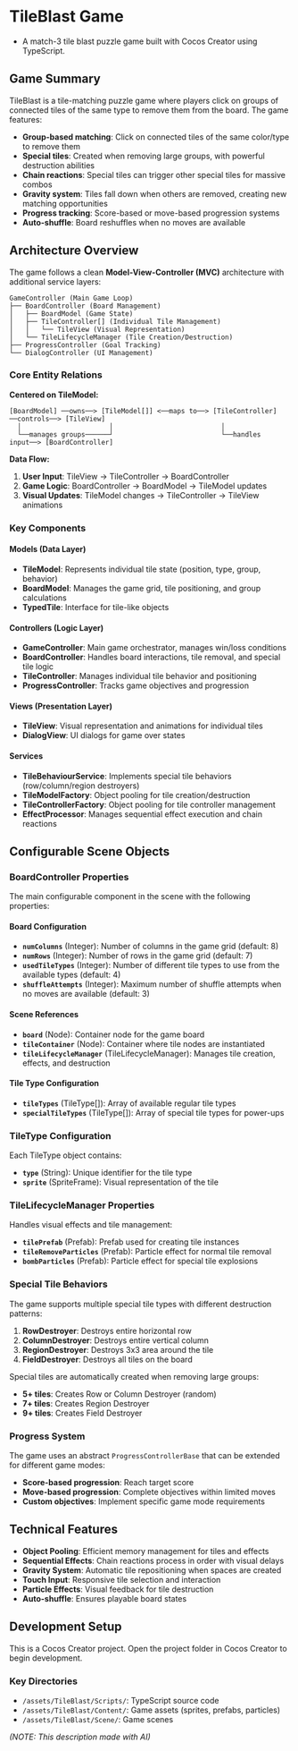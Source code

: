 # TileBlast Game

- A match-3 tile blast puzzle game built with Cocos Creator using TypeScript.

## Game Summary

TileBlast is a tile-matching puzzle game where players click on groups of connected tiles of the same type to remove them from the board. The game features:

- **Group-based matching**: Click on connected tiles of the same color/type to remove them
- **Special tiles**: Created when removing large groups, with powerful destruction abilities
- **Chain reactions**: Special tiles can trigger other special tiles for massive combos
- **Gravity system**: Tiles fall down when others are removed, creating new matching opportunities
- **Progress tracking**: Score-based or move-based progression systems
- **Auto-shuffle**: Board reshuffles when no moves are available

## Architecture Overview

The game follows a clean **Model-View-Controller (MVC)** architecture with additional service layers:

```
GameController (Main Game Loop)
├── BoardController (Board Management)
│   ├── BoardModel (Game State)
│   ├── TileController[] (Individual Tile Management)
│   │   └── TileView (Visual Representation)
│   └── TileLifecycleManager (Tile Creation/Destruction)
├── ProgressController (Goal Tracking)
└── DialogController (UI Management)
```

### Core Entity Relations

**Centered on TileModel:**

```
[BoardModel] ──owns──> [TileModel[]] <──maps to──> [TileController] ──controls──> [TileView]
  │                      │                           │
  └──manages groups──────┘                           └──handles input──> [BoardController]
```

**Data Flow:**

1. **User Input**: TileView → TileController → BoardController
2. **Game Logic**: BoardController → BoardModel → TileModel updates
3. **Visual Updates**: TileModel changes → TileController → TileView animations

### Key Components

#### Models (Data Layer)

- **TileModel**: Represents individual tile state (position, type, group, behavior)
- **BoardModel**: Manages the game grid, tile positioning, and group calculations
- **TypedTile**: Interface for tile-like objects

#### Controllers (Logic Layer)

- **GameController**: Main game orchestrator, manages win/loss conditions
- **BoardController**: Handles board interactions, tile removal, and special tile logic
- **TileController**: Manages individual tile behavior and positioning
- **ProgressController**: Tracks game objectives and progression

#### Views (Presentation Layer)

- **TileView**: Visual representation and animations for individual tiles
- **DialogView**: UI dialogs for game over states

#### Services

- **TileBehaviourService**: Implements special tile behaviors (row/column/region destroyers)
- **TileModelFactory**: Object pooling for tile creation/destruction
- **TileControllerFactory**: Object pooling for tile controller management
- **EffectProcessor**: Manages sequential effect execution and chain reactions

## Configurable Scene Objects

### BoardController Properties

The main configurable component in the scene with the following properties:

#### Board Configuration

- **`numColumns`** (Integer): Number of columns in the game grid (default: 8)
- **`numRows`** (Integer): Number of rows in the game grid (default: 7)
- **`usedTileTypes`** (Integer): Number of different tile types to use from the available types (default: 4)
- **`shuffleAttempts`** (Integer): Maximum number of shuffle attempts when no moves are available (default: 3)

#### Scene References

- **`board`** (Node): Container node for the game board
- **`tileContainer`** (Node): Container where tile nodes are instantiated
- **`tileLifecycleManager`** (TileLifecycleManager): Manages tile creation, effects, and destruction

#### Tile Type Configuration

- **`tileTypes`** (TileType[]): Array of available regular tile types
- **`specialTileTypes`** (TileType[]): Array of special tile types for power-ups

### TileType Configuration

Each TileType object contains:

- **`type`** (String): Unique identifier for the tile type
- **`sprite`** (SpriteFrame): Visual representation of the tile

### TileLifecycleManager Properties

Handles visual effects and tile management:

- **`tilePrefab`** (Prefab): Prefab used for creating tile instances
- **`tileRemoveParticles`** (Prefab): Particle effect for normal tile removal
- **`bombParticles`** (Prefab): Particle effect for special tile explosions

### Special Tile Behaviors

The game supports multiple special tile types with different destruction patterns:

1. **RowDestroyer**: Destroys entire horizontal row
2. **ColumnDestroyer**: Destroys entire vertical column
3. **RegionDestroyer**: Destroys 3x3 area around the tile
4. **FieldDestroyer**: Destroys all tiles on the board

Special tiles are automatically created when removing large groups:

- **5+ tiles**: Creates Row or Column Destroyer (random)
- **7+ tiles**: Creates Region Destroyer
- **9+ tiles**: Creates Field Destroyer

### Progress System

The game uses an abstract `ProgressControllerBase` that can be extended for different game modes:

- **Score-based progression**: Reach target score
- **Move-based progression**: Complete objectives within limited moves
- **Custom objectives**: Implement specific game mode requirements

## Technical Features

- **Object Pooling**: Efficient memory management for tiles and effects
- **Sequential Effects**: Chain reactions process in order with visual delays
- **Gravity System**: Automatic tile repositioning when spaces are created
- **Touch Input**: Responsive tile selection and interaction
- **Particle Effects**: Visual feedback for tile destruction
- **Auto-shuffle**: Ensures playable board states

## Development Setup

This is a Cocos Creator project. Open the project folder in Cocos Creator to begin development.

### Key Directories

- `/assets/TileBlast/Scripts/`: TypeScript source code
- `/assets/TileBlast/Content/`: Game assets (sprites, prefabs, particles)
- `/assets/TileBlast/Scene/`: Game scenes

_(NOTE: This description made with AI)_
